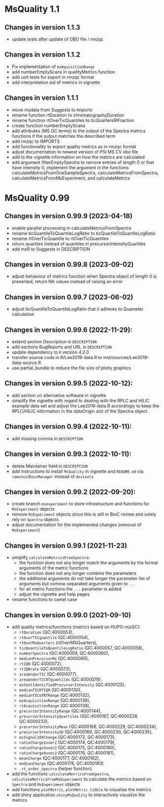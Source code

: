 # MsQuality 1.1

## Changes in version 1.1.3
- update tests after update of OBO file / rmzqc

## Changes in version 1.1.2
- Fix implementation of `mzAquisitionRange`
- add numberEmptyScans in qualityMetrics function
- add unit tests for export in rmzqc format
- add interpretation aid of metrics in vignette

## Changes in version 1.1.1
- move msdata from Suggests to Imports
- rename function rtDuration to chromatographyDuration
- rename function rtOverTicQuantiles to ticQuartersRtFraction
- create function numberEmptyScans
- add attributes (MS QC terms) to the output of the Spectra metrics functions 
  if the output matches the described term
- add rmzqc to IMPORTS
- add functionality to export quality metrics as in rmzqc format 
- adjust documentation to newest version of PSI MS CV obo file
- add to the vignette information on how the metrics are calculated
- add argument filterEmptySpectra to remove entries of length 0 or that
  have intensity 0, implement the argument in the functions
  calculateMetricsFromOneSampleSpectra, calculateMetricsFromSpectra,
  calculateMetricsFromMsExperiment, and calculateMetrics

# MsQuality 0.99

## Changes in version 0.99.9 (2023-04-18)
- enable parallel processing in calculateMetricsFromSpectra
- rename ticQuantileToQuantileLogRatio to ticQuartileToQuartileLogRatio
- rename rtOverTicQuantile to rtOverTicQuantiles
- return quartiles instead of quantiles in precursorIntensityQuartiles
- add mzR to Suggests in DESCRIPTION

## Changes in version 0.99.8 (2023-09-02)
- adjust behaviour of metrics function when Spectra object of 
  length 0 is presented, return NA values instead of raising an
  error

## Changes in version 0.99.7 (2023-06-02)
- adjust ticQuantileToQuantileLogRatio that it adheres to
  Quameter calculation

## Changes in version 0.99.6 (2022-11-29):
- extend section Description in `DESCRIPTION`
- add sections BugReports and URL in `DESCRIPTION`
- update dependency to `R` version 4.2.0
- transfer source code in R/Lee2019-data.R to 
  inst/sources/Lee2019-data-source.R
- use partial_bundle to reduce the file size of plotly graphics

## Changes in version 0.99.5 (2022-10-12):
- add section on alternative software in vignette
- simplify the vignette with regard to dealing with the RPLC and HILIC
  example data set and adjust the Lee2019-data.R accordingly to keep 
  the RPLC/HILIC information in the dataOrigin slot of the Spectra object

## Changes in version 0.99.4 (2022-10-11):
- add missing comma in `DESCRIPTION`

## Changes in version 0.99.3 (2022-10-11):
- delete Maintainer field in `DESCRIPTION`
- add instructions to install `MsQuality` in vignette and `README.md` via
  `remotes`/`BiocManager` instead of `devtools`

## Changes in version 0.99.2 (2022-09-20):
- create branch `msexperiment` to store infrastructure and functions for
  `MsExperiment` objects
- remove `MsExperiment` objects since this is still in BioC review and solely
  rely on `Spectra` objects
- adjust documentation for the implemented changes (removal of `MsExperiment`)  
  
## Changes in version 0.99.1 (2021-11-23)
- simplify `calculateMetricsFromSpectra`:
  - the function does not any longer match the arguments by the formal 
    arguments of the metric functions
  - the function does not any longer combine the parameters
  - the additional arguments do not take longer the parameter list of 
    arguments but comma-separated arguments given to `...`
  - for all metric functions the `...` parameter is added
  - adjust the vignette and help pages  
- rename functions to camel case

## Changes in version 0.99.0 (2021-09-10)
- add quality metrics/functions (metrics based on HUPO-mzQC):
  - `rtDuration` (QC:4000053),
  - `rtOverTICquantile` (QC:4000054),
  - `rtOverMsQuarters` (rtOverMSQuarters),
  - `ticQuantileToQuantileLogRatio` (QC:4000057, QC:4000058),
  - `numberSpectra` (QC:4000059, QC:4000060),
  - `medianPrecursorMz` (QC:4000065),
  - `rtIQR` (QC:4000072),
  - `rtIQRrate` (QC:4000073),
  - `areaUnderTIC` (QC:4000077),
  - `areaUnderTICRTquantiles` (QC:4000078),
  - `extentIdentifiedPrecursorIntensity` (QC:4000125),
  - `medianTICRTIQR` (QC:4000130),
  - `medianTICofRTRange` (QC:4000132),
  - `mzAcquisitionRange` (QC:4000138),
  - `rtAcquisitionRange` (QC:4000139),
  - `precursorIntensityRange` (QC:4000144),
  - `precursorIntensityQuartiles` ((QC:4000167, QC:4000228, QC:4000233),
  - `precursorIntensityMean` (QC:4000168, QC:4000229, QC:4000234),
  - `precursorIntensitySD` (QC:4000169, QC:4000230, QC:4000235),
  - `msSignal10XChange` (QC:4000172, QC:4000173),
  - `ratioCharge1over2` (QC:4000174, QC:4000179),
  - `ratioCharge3over2` (QC:4000175, QC:4000180),
  - `ratioCharge4over2` (QC:4000176, QC:4000181),
  - `meanCharge` (QC:4000177, QC:4000182),
  - `medianCharge` (QC:4000178, QC:4000183)
  - `.rt_order_spectra` (helper function)
- add the functions `calculateMetricsFromSpectra`, 
  `calculateMetricsFromMsExperiment` to calculate the metrics based on 
  `Spectra` and `MsExperiment` objects
- add functions `plotMetric`, `plotMetric_tibble` to visualize the metrics
- add shiny application `shinyMsQuality` to interactively visualize the metrics
